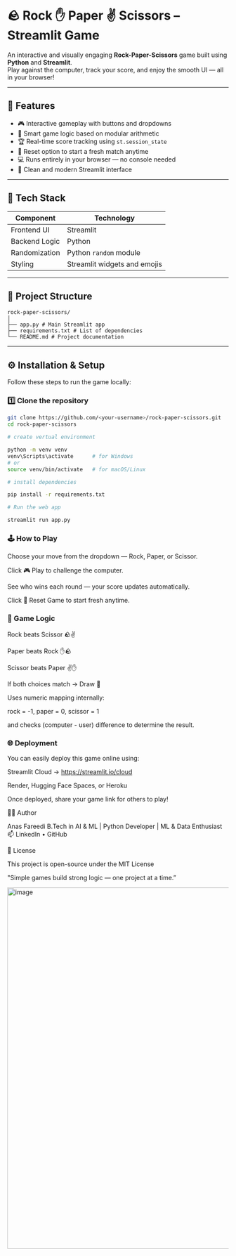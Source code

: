 # 🪨 Rock ✋ Paper ✌️ Scissors – Streamlit Game

An interactive and visually engaging **Rock-Paper-Scissors** game built using **Python** and **Streamlit**.  
Play against the computer, track your score, and enjoy the smooth UI — all in your browser!

---

## 🚀 Features

- 🎮 Interactive gameplay with buttons and dropdowns  
- 🧠 Smart game logic based on modular arithmetic  
- 🏆 Real-time score tracking using `st.session_state`  
- 🔄 Reset option to start a fresh match anytime  
- 💻 Runs entirely in your browser — no console needed  
- 🌈 Clean and modern Streamlit interface  

---

## 🧩 Tech Stack

| Component | Technology |
|------------|-------------|
| Frontend UI | Streamlit |
| Backend Logic | Python |
| Randomization | Python `random` module |
| Styling | Streamlit widgets and emojis |

---

## 📁 Project Structure
```
rock-paper-scissors/
│
├── app.py # Main Streamlit app
├── requirements.txt # List of dependencies
└── README.md # Project documentation
```

---

## ⚙️ Installation & Setup

Follow these steps to run the game locally:

### 1️⃣ Clone the repository
```bash
git clone https://github.com/<your-username>/rock-paper-scissors.git
cd rock-paper-scissors

# create vertual environment

python -m venv venv
venv\Scripts\activate      # for Windows
# or
source venv/bin/activate   # for macOS/Linux

# install dependencies

pip install -r requirements.txt

# Run the web app

streamlit run app.py
```


### 🕹️ How to Play

Choose your move from the dropdown — Rock, Paper, or Scissor.

Click 🎮 Play to challenge the computer.

See who wins each round — your score updates automatically.

Click 🔄 Reset Game to start fresh anytime.

### 🧠 Game Logic

Rock beats Scissor 🪨✌️

Paper beats Rock ✋🪨

Scissor beats Paper ✌️✋

If both choices match → Draw 🤝

Uses numeric mapping internally:

rock = -1, paper = 0, scissor = 1


and checks (computer - user) difference to determine the result.

### 🌐 Deployment

You can easily deploy this game online using:

Streamlit Cloud → https://streamlit.io/cloud

Render, Hugging Face Spaces, or Heroku

Once deployed, share your game link for others to play!

🧑‍💻 Author

Anas Fareedi
B.Tech in AI & ML | Python Developer | ML & Data Enthusiast
📫 LinkedIn
 • GitHub

📜 License

This project is open-source under the MIT License

"Simple games build strong logic — one project at a time.”

<img width="951" height="823" alt="image" src="https://github.com/user-attachments/assets/4eb834f0-8ad7-4be0-baa7-894becfb13ec" />


